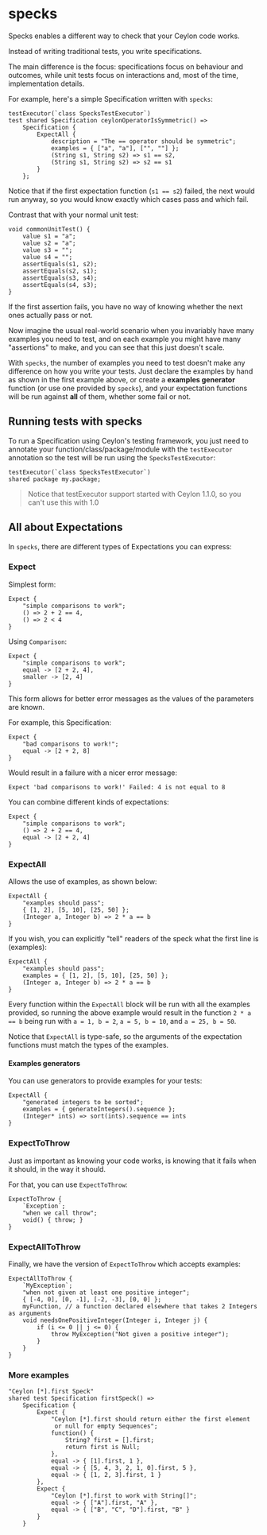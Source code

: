 # specks

Specks enables a different way to check that your Ceylon code works.

Instead of writing traditional tests, you write specifications.

The main difference is the focus: specifications focus on behaviour and outcomes, while unit tests focus on interactions and, most of the time, implementation details.

For example, here's a simple Specification written with ``specks``:

```ceylon
testExecutor(`class SpecksTestExecutor`)
test shared Specification ceylonOperatorIsSymmetric() =>
    Specification {
        ExpectAll {
            description = "The == operator should be symmetric";
            examples = { ["a", "a"], ["", ""] };
            (String s1, String s2) => s1 == s2,
            (String s1, String s2) => s2 == s1
        }
    };
```

Notice that if the first expectation function (``s1 == s2``) failed, the next would run anyway, so you would know exactly which cases pass and which fail.

Contrast that with your normal unit test:

```ceylon
void commonUnitTest() {
    value s1 = "a";
    value s2 = "a";
    value s3 = "";
    value s4 = "";
    assertEquals(s1, s2);
    assertEquals(s2, s1);
    assertEquals(s3, s4);
    assertEquals(s4, s3);
}
```

If the first assertion fails, you have no way of knowing whether the next ones actually pass or not.

Now imagine the usual real-world scenario when you invariably have many examples you need to test, and on each example you might have many "assertions" to make, and you can see that this just doesn't scale.

With ``specks``, the number of examples you need to test doesn't make any difference on how you write your tests. Just declare the examples by hand as shown in the first example above, or create a **examples generator** function (or use one provided by ``specks``), and your expectation functions will be run against **all** of them, whether some fail or not.

## Running tests with specks

To run a Specification using Ceylon's testing framework, you just need to annotate your function/class/package/module with the ``testExecutor`` annotation so the test will be run using the ``SpecksTestExecutor``:

```ceylon
testExecutor(`class SpecksTestExecutor`)
shared package my.package;
```

> Notice that testExecutor support started with Ceylon 1.1.0, so you can't use this with 1.0


## All about Expectations

In ``specks``, there are different types of Expectations you can express:

### Expect

Simplest form:

```ceylon
Expect {
    "simple comparisons to work";
    () => 2 + 2 == 4,
    () => 2 < 4
}
```

Using ``Comparison``:

```ceylon
Expect {
    "simple comparisons to work";
    equal -> [2 + 2, 4],
    smaller -> [2, 4]
}
```

This form allows for better error messages as the values of the parameters are known.

For example, this Specification:

```ceylon
Expect {
    "bad comparisons to work!";
    equal -> [2 + 2, 8]
}
```

Would result in a failure with a nicer error message:

```
Expect 'bad comparisons to work!' Failed: 4 is not equal to 8
```

You can combine different kinds of expectations:

```ceylon
Expect {
    "simple comparisons to work";
    () => 2 + 2 == 4,
    equal -> [2 + 2, 4]
}
```

### ExpectAll

Allows the use of examples, as shown below:

```ceylon
ExpectAll {
    "examples should pass";
    { [1, 2], [5, 10], [25, 50] };
    (Integer a, Integer b) => 2 * a == b
}
```

If you wish, you can explicitly "tell" readers of the speck what the first line is (examples):

```ceylon
ExpectAll {
    "examples should pass";
    examples = { [1, 2], [5, 10], [25, 50] };
    (Integer a, Integer b) => 2 * a == b
}
```

Every function within the ``ExpectAll`` block will be run with all the examples provided, so running the above example would result in the function ``2 * a == b`` being run with ``a = 1, b = 2``, ``a = 5, b = 10``, and ``a = 25, b = 50``.

Notice that ``ExpectAll`` is type-safe, so the arguments of the expectation functions must match the types of the examples.

#### Examples generators

You can use generators to provide examples for your tests:

```ceylon
ExpectAll {
    "generated integers to be sorted";
    examples = { generateIntegers().sequence };
    (Integer* ints) => sort(ints).sequence == ints
}
```

### ExpectToThrow

Just as important as knowing your code works, is knowing that it fails when it should, in the way it should.

For that, you can use ``ExpectToThrow``:

```ceylon
ExpectToThrow {
    `Exception`;
    "when we call throw";
    void() { throw; }
}
```

### ExpectAllToThrow

Finally, we have the version of ``ExpectToThrow`` which accepts examples:

```ceylon
ExpectAllToThrow {
    `MyException`;
    "when not given at least one positive integer";
    { [-4, 0], [0, -1], [-2, -3], [0, 0] };
    myFunction, // a function declared elsewhere that takes 2 Integers as arguments
    void needsOnePositiveInteger(Integer i, Integer j) {
        if (i <= 0 || j <= 0) {
            throw MyException("Not given a positive integer");
        }
    }
}
```


### More examples

```ceylon
"Ceylon [*].first Speck"
shared test Specification firstSpeck() =>
    Specification {
        Expect {
            "Ceylon [*].first should return either the first element
             or null for empty Sequences";
            function() {
                String? first = [].first;
                return first is Null;
            },
            equal -> { [1].first, 1 },
            equal -> { [5, 4, 3, 2, 1, 0].first, 5 },
            equal -> { [1, 2, 3].first, 1 }
        },
        Expect {
            "Ceylon [*].first to work with String[]";
            equal -> { ["A"].first, "A" },
            equal -> { ["B", "C", "D"].first, "B" }
        }
    }
```

